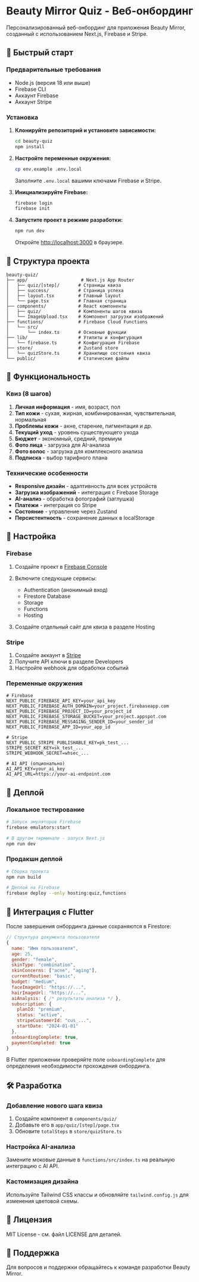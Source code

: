 # Beauty Mirror Quiz - Веб-онбординг

Персонализированный веб-онбординг для приложения Beauty Mirror, созданный с использованием Next.js, Firebase и Stripe.

## 🚀 Быстрый старт

### Предварительные требования

- Node.js (версия 18 или выше)
- Firebase CLI
- Аккаунт Firebase
- Аккаунт Stripe

### Установка

1. **Клонируйте репозиторий и установите зависимости:**
   ```bash
   cd beauty-quiz
   npm install
   ```

2. **Настройте переменные окружения:**
   ```bash
   cp env.example .env.local
   ```
   
   Заполните `.env.local` вашими ключами Firebase и Stripe.

3. **Инициализируйте Firebase:**
   ```bash
   firebase login
   firebase init
   ```

4. **Запустите проект в режиме разработки:**
   ```bash
   npm run dev
   ```

   Откройте [http://localhost:3000](http://localhost:3000) в браузере.

## 📁 Структура проекта

```
beauty-quiz/
├── app/                    # Next.js App Router
│   ├── quiz/[step]/       # Страницы квиза
│   ├── success/           # Страница успеха
│   ├── layout.tsx         # Главный layout
│   └── page.tsx           # Главная страница
├── components/            # React компоненты
│   ├── quiz/              # Компоненты шагов квиза
│   └── ImageUpload.tsx    # Компонент загрузки изображений
├── functions/             # Firebase Cloud Functions
│   └── src/
│       └── index.ts       # Основные функции
├── lib/                   # Утилиты и конфигурация
│   └── firebase.ts        # Конфигурация Firebase
├── store/                 # Zustand store
│   └── quizStore.ts       # Хранилище состояния квиза
└── public/                # Статические файлы
```

## 🎯 Функциональность

### Квиз (8 шагов)
1. **Личная информация** - имя, возраст, пол
2. **Тип кожи** - сухая, жирная, комбинированная, чувствительная, нормальная
3. **Проблемы кожи** - акне, старение, пигментация и др.
4. **Текущий уход** - уровень существующего ухода
5. **Бюджет** - экономный, средний, премиум
6. **Фото лица** - загрузка для AI-анализа
7. **Фото волос** - загрузка для комплексного анализа
8. **Подписка** - выбор тарифного плана

### Технические особенности
- **Responsive дизайн** - адаптивность для всех устройств
- **Загрузка изображений** - интеграция с Firebase Storage
- **AI-анализ** - обработка фотографий (заглушка)
- **Платежи** - интеграция со Stripe
- **Состояние** - управление через Zustand
- **Персистентность** - сохранение данных в localStorage

## 🔧 Настройка

### Firebase

1. Создайте проект в [Firebase Console](https://console.firebase.google.com/)
2. Включите следующие сервисы:
   - Authentication (анонимный вход)
   - Firestore Database
   - Storage
   - Functions
   - Hosting

3. Создайте отдельный сайт для квиза в разделе Hosting

### Stripe

1. Создайте аккаунт в [Stripe](https://stripe.com/)
2. Получите API ключи в разделе Developers
3. Настройте webhook для обработки событий

### Переменные окружения

```env
# Firebase
NEXT_PUBLIC_FIREBASE_API_KEY=your_api_key
NEXT_PUBLIC_FIREBASE_AUTH_DOMAIN=your_project.firebaseapp.com
NEXT_PUBLIC_FIREBASE_PROJECT_ID=your_project_id
NEXT_PUBLIC_FIREBASE_STORAGE_BUCKET=your_project.appspot.com
NEXT_PUBLIC_FIREBASE_MESSAGING_SENDER_ID=your_sender_id
NEXT_PUBLIC_FIREBASE_APP_ID=your_app_id

# Stripe
NEXT_PUBLIC_STRIPE_PUBLISHABLE_KEY=pk_test_...
STRIPE_SECRET_KEY=sk_test_...
STRIPE_WEBHOOK_SECRET=whsec_...

# AI API (опционально)
AI_API_KEY=your_ai_key
AI_API_URL=https://your-ai-endpoint.com
```

## 🚀 Деплой

### Локальное тестирование

```bash
# Запуск эмуляторов Firebase
firebase emulators:start

# В другом терминале - запуск Next.js
npm run dev
```

### Продакшн деплой

```bash
# Сборка проекта
npm run build

# Деплой на Firebase
firebase deploy --only hosting:quiz,functions
```

## 🔗 Интеграция с Flutter

После завершения онбординга данные сохраняются в Firestore:

```javascript
// Структура документа пользователя
{
  name: "Имя пользователя",
  age: 25,
  gender: "female",
  skinType: "combination",
  skinConcerns: ["acne", "aging"],
  currentRoutine: "basic",
  budget: "medium",
  faceImageUrl: "https://...",
  hairImageUrl: "https://...",
  aiAnalysis: { /* результаты анализа */ },
  subscription: {
    planId: "premium",
    status: "active",
    stripeCustomerId: "cus_...",
    startDate: "2024-01-01"
  },
  onboardingComplete: true,
  paymentCompleted: true
}
```

В Flutter приложении проверяйте поле `onboardingComplete` для определения необходимости прохождения онбординга.

## 🛠️ Разработка

### Добавление нового шага квиза

1. Создайте компонент в `components/quiz/`
2. Добавьте его в `app/quiz/[step]/page.tsx`
3. Обновите `totalSteps` в `store/quizStore.ts`

### Настройка AI-анализа

Замените моковые данные в `functions/src/index.ts` на реальную интеграцию с AI API.

### Кастомизация дизайна

Используйте Tailwind CSS классы и обновляйте `tailwind.config.js` для изменения цветовой схемы.

## 📝 Лицензия

MIT License - см. файл LICENSE для деталей.

## 🤝 Поддержка

Для вопросов и поддержки обращайтесь к команде разработки Beauty Mirror.




